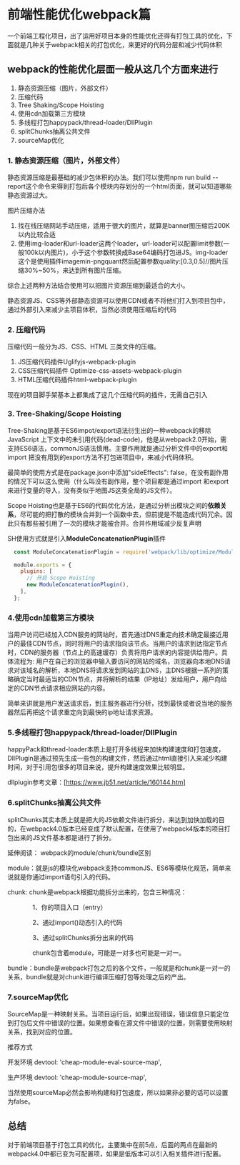 # 前端性能优化webpack篇

一个前端工程化项目，出了运用好项目本身的性能优化还得有打包工具的优化，下面就是几种关于webpack相关的打包优化，来更好的代码分层和减少代码体积

## webpack的性能优化层面一般从这几个方面来进行

  1. 静态资源压缩（图片，外部文件）
  2. 压缩代码
  3. Tree Shaking/Scope Hoisting
  4. 使用cdn加载第三方模块
  5. 多线程打包happypack/thread-loader/DllPlugin
  6. splitChunks抽离公共文件
  7. sourceMap优化

### 1. 静态资源压缩（图片，外部文件）

静态资源压缩是最基础的减少包体积的办法。我们可以使用npm run build --report这个命令来得到打包后各个模块内存划分的一个html页面，就可以知道哪些静态资源过大。

图片压缩办法

1. 找在线压缩网站手动压缩，适用于很大的图片，就算是banner图压缩后200K以内比较合适
2. 使用img-loader和url-loader这两个loader，url-loader可以配置limit参数(一般100k以内图片)，小于这个参数转换成Base64编码打包进JS。img-loader这个是使用插件imagemin-pngquant然后配置参数quality:[0.3,0.5]//图片压缩30%~50%，来达到所有图片压缩。

综合上述两种方法结合使用可以把图片资源压缩到最适合的大小。

静态资源JS、CSS等外部静态资源可以使用CDN或者不将他们打入到项目包中，通过外部引入来减少主项目体积，当然必须使用压缩后的代码

### 2. 压缩代码

压缩代码一般分为JS、CSS、HTML 三类文件的压缩。
1. JS压缩代码插件Uglifyjs-webpack-plugin
2. CSS压缩代码插件
Optimize-css-assets-webpack-plugin
3. HTML压缩代码插件html-webpack-plugin

现在的项目脚手架基本上都集成了这几个压缩代码的插件，无需自己引入

### 3. Tree-Shaking/Scope Hoisting

Tree-Shaking是基于ES6impot/export语法衍生出的一种webpack的移除 JavaScript 上下文中的未引用代码(dead-code)，他是从webpack2.0开始，需支持ES6语法，commonJS语法慎用。主要作用就是通过分析文件中的export和import 把没有用到的export方法不打包进项目中，来减小代码体积。

最简单的使用方式是在package.json中添加"sideEffects": false，在没有副作用的情况下可以这么使用（什么叫没有副作用，整个项目都是通过import 和export来进行变量的导入，没有类似于地图JS这类全局的JS文件）。

Scope Hoisting也是基于ES6的代码优化方法，是通过分析出模块之间的**依赖关系**，尽可能的把打散的模块合并到一个函数中去，但前提是不能造成代码冗余。因此只有那些被引用了一次的模块才能被合并。合并作用域减少反复声明

SH使用方式就是引入**ModuleConcatenationPlugin**插件

```javascript
  const ModuleConcatenationPlugin = require('webpack/lib/optimize/ModuleConcatenationPlugin');

  module.exports = {
    plugins: [
      // 开启 Scope Hoisting
      new ModuleConcatenationPlugin(),
    ],
  };
```

### 4.使用cdn加载第三方模块

当用户访问已经加入CDN服务的网站时，首先通过DNS重定向技术确定最接近用户的最佳CDN节点，同时将用户的请求指向该节点。当用户的请求到达指定节点时，CDN的服务器（节点上的高速缓存）负责将用户请求的内容提供给用户。具体流程为: 用户在自己的浏览器中输入要访问的网站的域名，浏览器向本地DNS请求对该域名的解析，本地DNS将请求发到网站的主DNS，主DNS根据一系列的策略确定当时最适当的CDN节点，并将解析的结果（IP地址）发给用户，用户向给定的CDN节点请求相应网站的内容。

简单来讲就是用户发送请求后，到主服务器进行分析，找到最快或者说当地的服务器然后再把这个请求重定向到最快的ip地址请求资源。


### 5.多线程打包happypack/thread-loader/DllPlugin

happyPack和thread-loader本质上是打开多线程来加快构建速度和打包速度，DllPlugin是通过预先生成一些包的构建文件，然后通过html直接引入来减少构建时间，对于引用包很多的项目来说，提升构建速度效果比较明显。

dllplugin参考文章：[https://www.jb51.net/article/160144.htm]

### 6.splitChunks抽离公共文件

splitChunks其实本质上就是把大的JS依赖文件进行拆分，来达到加快加载的目的，在webpack4.0版本已经变成了默认配置，在使用了webpack4版本的项目打包出来的JS文件基本都是进行了拆分。

延伸阅读：
webpack的module/chunk/bundle区别

module：就是js的模块化webpack支持commonJS、ES6等模块化规范，简单来说就是你通过import语句引入的代码。

chunk: chunk是webpack根据功能拆分出来的，包含三种情况：

　　　　1、你的项目入口（entry）

　　　　2、通过import()动态引入的代码

　　　　3、通过splitChunks拆分出来的代码

　　　　chunk包含着module，可能是一对多也可能是一对一。

bundle：bundle是webpack打包之后的各个文件，一般就是和chunk是一对一的关系，bundle就是对chunk进行编译压缩打包等处理之后的产出。

### 7.sourceMap优化

SourceMap是一种映射关系。当项目运行后，如果出现错误，错误信息只能定位到打包后文件中错误的位置。如果想查看在源文件中错误的位置，则需要使用映射关系，找到对应的位置。

推荐方式

开发环境
devtool: 'cheap-module-eval-source-map',

生产环境
devtool: 'cheap-module-source-map',

当然使用sourceMap必然会影响构建和打包速度，所以如果非必要的话可以设置为false。

## 总结

对于前端项目基于打包工具的优化，主要集中在前5点，后面的两点在最新的webpack4.0中都已变为可配置项，如果是低版本可以引入相关插件进行配置。